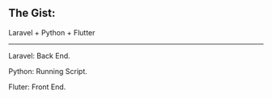 ## The Gist: 
Laravel + Python + Flutter

---

Laravel: Back End.

Python: Running Script.

Fluter: Front End.
